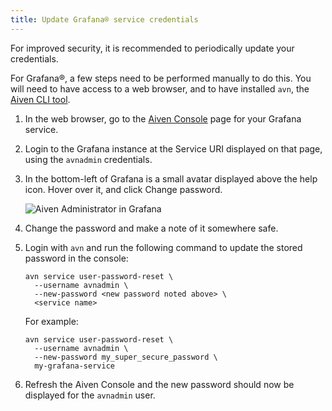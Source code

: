 ```yaml
---
title: Update Grafana® service credentials
---
```


For improved security, it is recommended to periodically update your
credentials.

For Grafana®, a few steps need to be performed manually to do this. You
will need to have access to a web browser, and to have installed `avn`,
the [Aiven CLI tool](https://docs.aiven.io/docs/tools/cli.html).

1.  In the web browser, go to the [Aiven
    Console](https://console.aiven.io/) page for your Grafana service.

2.  Login to the Grafana instance at the Service URI displayed on that
    page, using the `avnadmin` credentials.

3.  In the bottom-left of Grafana is a small avatar displayed above the
    help icon. Hover over it, and click Change password.

    ![Aiven Administrator in Grafana](/images/content/products/grafana/grafana-credentials.png)

4.  Change the password and make a note of it somewhere safe.

5.  Login with `avn` and run the following command to update the
    stored password in the console:

    ```
    avn service user-password-reset \
      --username avnadmin \
      --new-password <new password noted above> \
      <service name>
    ```

    For example:

    ```
    avn service user-password-reset \
      --username avnadmin \
      --new-password my_super_secure_password \
      my-grafana-service
    ```

6.  Refresh the Aiven Console and the new password should now be
    displayed for the `avnadmin` user.
